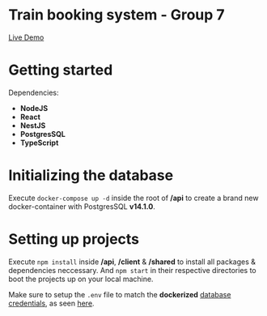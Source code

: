 # Train booking system - Group 7
[Live Demo](https://proud-island-0916a2703.azurestaticapps.net/)

# Getting started
Dependencies:
- **NodeJS**
- **React**
- **NestJS**
- **PostgresSQL**
- **TypeScript**

# Initializing the database
Execute ```docker-compose up -d```
inside the root of **/api** to create a brand new docker-container with PostgresSQL **v14.1.0**.

# Setting up projects
Execute ```npm install``` inside **/api**, **/client** & **/shared** to install all packages & dependencies neccessary. And ```npm start``` in their respective directories to boot the projects up on your local machine.

Make sure to setup the ```.env``` file to match the **dockerized** [database credentials](https://github.com/AdamBrodin/th2103-g07/blob/main/api/docker-compose.yaml), as seen [here](https://github.com/AdamBrodin/th2103-g07/blob/main/api/.env.example).
